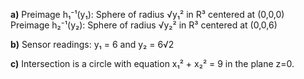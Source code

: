 **a)** Preimage h₁⁻¹(y₁): Sphere of radius √y₁² in R³ centered at (0,0,0)  
Preimage h₂⁻¹(y₂): Sphere of radius √y₂² in R³ centered at (0,0,6)

**b)** Sensor readings: y₁ = 6 and y₂ = 6√2

**c)** Intersection is a circle with equation x₁² + x₂² = 9 in the plane z=0.